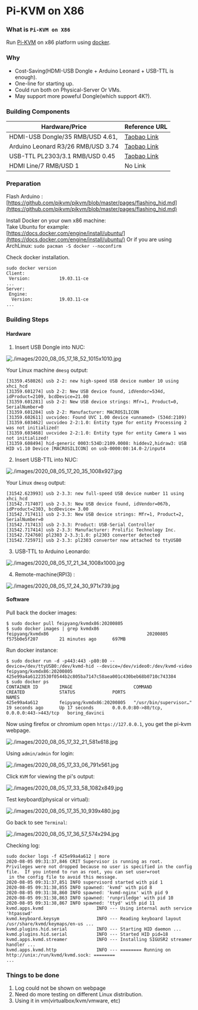 # Pi-KVM on X86

### What is `Pi-KVM on X86`
Run [Pi-KVM](https://github.com/pikvm) on x86 platform using [docker](http://www.docker.com).

### Why
* Cost-Saving(HDMI-USB Dongle + Arduino Leonard + USB-TTL is enough).
* One-line for starting up. 
* Could run both on Physical-Server Or VMs.
* May support more poweful Dongle(which support 4K?). 

### Building Components
|                  Hardware/Price| Reference URL|
|--------------------------|-----------|
|               HDMI-USB Dongle/35 RMB/USD 4.61,| [Taobao Link](https://item.taobao.com/item.htm?spm=a1z09.2.0.0.6eab2e8dKQmeGU&id=619294316849&_u=5mm2aq95e70) |
|               Arduino Leonard R3/26 RMB/USD 3.74| [Taobao Link](https://item.taobao.com/item.htm?spm=a1z09.2.0.0.6eab2e8dKQmeGU&id=586434235953&_u=5mm2aq9da0c) |
|                 USB-TTL PL2303/3.1 RMB/USD 0.45 | [Taobao Link](https://item.taobao.com/item.htm?spm=a230r.1.14.45.68342e113ebu59&id=534917547321&ns=1&abbucket=12#detail) |
|                    HDMI Line/7 RMB/USD 1  | No Link |

### Preparation
Flash Arduino :   
[https://github.com/pikvm/pikvm/blob/master/pages/flashing_hid.md](https://github.com/pikvm/pikvm/blob/master/pages/flashing_hid.md)   

Install Docker on your own x86 machine:    
Take Ubuntu for example:  
[https://docs.docker.com/engine/install/ubuntu/](https://docs.docker.com/engine/install/ubuntu/)
Or if you are using ArchLinux: `sudo pacman -S docker --noconfirm`

Check docker installation.   
```
sudo docker version
Client:
 Version:           19.03.11-ce
...
Server:
 Engine:
  Version:          19.03.11-ce
...
```
### Building Steps
#### Hardware
1. Insert USB Dongle into NUC:   

![./images/2020_08_05_17_18_52_1015x1010.jpg](./images/2020_08_05_17_18_52_1015x1010.jpg)   

Your Linux machine `dmesg` output: 
```
[31359.458026] usb 2-2: new high-speed USB device number 10 using xhci_hcd
[31359.601274] usb 2-2: New USB device found, idVendor=534d, idProduct=2109, bcdDevice=21.00
[31359.601281] usb 2-2: New USB device strings: Mfr=1, Product=0, SerialNumber=0
[31359.601284] usb 2-2: Manufacturer: MACROSILICON
[31359.602611] uvcvideo: Found UVC 1.00 device <unnamed> (534d:2109)
[31359.603462] uvcvideo 2-2:1.0: Entity type for entity Processing 2 was not initialized!
[31359.603468] uvcvideo 2-2:1.0: Entity type for entity Camera 1 was not initialized!
[31359.608494] hid-generic 0003:534D:2109.0008: hiddev2,hidraw3: USB HID v1.10 Device [MACROSILICON] on usb-0000:00:14.0-2/input4
```
2. Insert USB-TTL into NUC:   

![./images/2020_08_05_17_20_35_1008x927.jpg](./images/2020_08_05_17_20_35_1008x927.jpg)

Your Linux `dmesg` output:    

```
[31542.623993] usb 2-3.3: new full-speed USB device number 11 using xhci_hcd
[31542.717407] usb 2-3.3: New USB device found, idVendor=067b, idProduct=2303, bcdDevice= 3.00
[31542.717411] usb 2-3.3: New USB device strings: Mfr=1, Product=2, SerialNumber=0
[31542.717413] usb 2-3.3: Product: USB-Serial Controller
[31542.717414] usb 2-3.3: Manufacturer: Prolific Technology Inc.
[31542.724760] pl2303 2-3.3:1.0: pl2303 converter detected
[31542.725971] usb 2-3.3: pl2303 converter now attached to ttyUSB0
```

3. USB-TTL to Arduino Leonardo:   

![./images/2020_08_05_17_21_34_1008x1000.jpg](./images/2020_08_05_17_21_34_1008x1000.jpg)   

4. Remote-machine(RPI3) :

![./images/2020_08_05_17_24_30_971x739.jpg](./images/2020_08_05_17_24_30_971x739.jpg)

#### Software
Pull back the docker images:    

```
$ sudo docker pull feipyang/kvmdx86:20200805
$ sudo docker images | grep kvmdx86
feipyang/kvmdx86                                     20200805            f575b0e5f207        21 minutes ago      697MB
```
Run docker instance:    

```
$ sudo docker run -d -p443:443 -p80:80 --device=/dev/ttyUSB0:/dev/kvmd-hid --device=/dev/video0:/dev/kvmd-video feipyang/kvmdx86:20200805
425e99a4a61223530f0544b2c805ba7147c58aea001c430beb68b0710c743384
$ sudo docker ps
CONTAINER ID        IMAGE                       COMMAND                  CREATED             STATUS              PORTS                                      NAMES
425e99a4a612        feipyang/kvmdx86:20200805   "/usr/bin/supervisor…"   19 seconds ago      Up 17 seconds       0.0.0.0:80->80/tcp, 0.0.0.0:443->443/tcp   boring_davinci

```
Now using firefox or chromium open `https://127.0.0.1`, you get the pi-kvm webpage. 

![./images/2020_08_05_17_32_21_581x618.jpg](./images/2020_08_05_17_32_21_581x618.jpg)    

Using `admin/admin` for login:    

![./images/2020_08_05_17_33_06_791x561.jpg](./images/2020_08_05_17_33_06_791x561.jpg)

Click `KVM` for viewing the pi's output:    

![./images/2020_08_05_17_33_58_1082x849.jpg](./images/2020_08_05_17_33_58_1082x849.jpg)

Test keyboard(physical or virtual):    

![./images/2020_08_05_17_35_10_939x480.jpg](./images/2020_08_05_17_35_10_939x480.jpg)    

Go back to see `Terminal`:   

![./images/2020_08_05_17_36_57_574x294.jpg](./images/2020_08_05_17_36_57_574x294.jpg)   

Checking log:    

```
sudo docker logs -f 425e99a4a612 | more
2020-08-05 09:31:37,846 CRIT Supervisor is running as root.  Privileges were not dropped because no user is specified in the config file.  If you intend to run as root, you can set user=root
 in the config file to avoid this message.
2020-08-05 09:31:37,851 INFO supervisord started with pid 1
2020-08-05 09:31:38,855 INFO spawned: 'kvmd' with pid 8
2020-08-05 09:31:38,860 INFO spawned: 'kvmd-nginx' with pid 9
2020-08-05 09:31:38,863 INFO spawned: 'runpriledge' with pid 10
2020-08-05 09:31:38,867 INFO spawned: 'ttyd' with pid 11
kvmd.apps.kvmd                    INFO --- Using internal auth service 'htpasswd'
kvmd.keyboard.keysym              INFO --- Reading keyboard layout /usr/share/kvmd/keymaps/en-us ...
kvmd.plugins.hid.serial           INFO --- Starting HID daemon ...
kvmd.plugins.hid.serial           INFO --- Started HID pid=18
kvmd.apps.kvmd.streamer           INFO --- Installing SIGUSR2 streamer handler ...
kvmd.apps.kvmd.http               INFO --- ======== Running on http://unix:/run/kvmd/kvmd.sock: ========
...
```
### Things to be done
1. Log could not be shown on webpage
2. Need do more testing on different Linux distribution. 
3. Using it in vm(virtualbox/kvm/vmware, etc)
